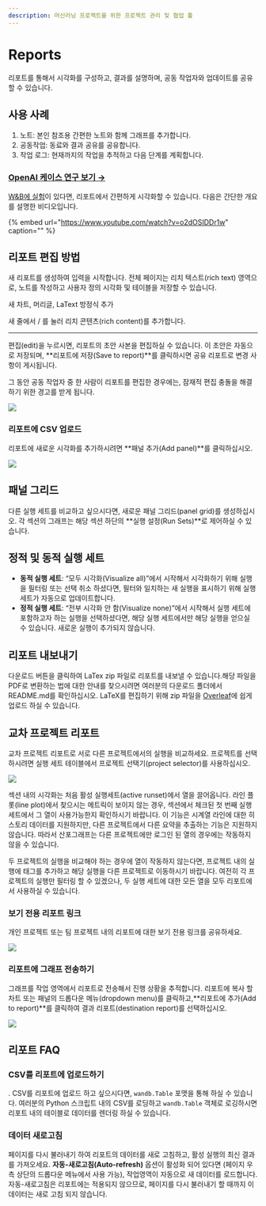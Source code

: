 ```yaml
---
description: 머신러닝 프로젝트를 위한 프로젝트 관리 및 협업 툴
---
```


# Reports

리포트를 통해서 시각화를 구성하고, 결과를 설명하며, 공동 작업자와 업데이트를 공유할 수 있습니다.

## **사용 사례**

1. 노트: 본인 참조용 간편한 노트와 함께 그래프를 추가합니다.
2. 공동작업: 동료와 결과 공유를 공유합니다.
3.  작업 로그: 현재까지의 작업을 추적하고 다음 단계를 계획합니다.

###  [OpenAI 케이스 연구 보기 →](https://bit.ly/wandb-learning-dexterity)

[ W&B에 실험](https://docs.wandb.ai/v/ko/quickstart)이 있다면, 리포트에서 간편하게 시각화할 수 있습니다. 다음은 간단한 개요를 설명한 비디오입니다.

{% embed url="https://www.youtube.com/watch?v=o2dOSIDDr1w" caption="" %}

## **리포트 편집 방법**

새 리포트를 생성하여 입력을 시작합니다. 전체 페이지는 리치 텍스트\(rich text\) 영역으로, 노트를 작성하고 사용자 정의 시각화 및 테이블을 저장할 수 있습니다.

새 차트, 머리글, LaText 방정식 추가

새 줄에서 / 를 눌러 리치 콘텐츠\(rich content\)를 추가합니다.  
****

 편집\(edit\)을 누르시면, 리포트의 초안 사본을 편집하실 수 있습니다. 이 초안은 자동으로 저장되며, **리포트에 저장\(Save to report\)**를 클릭하시면 공유 리포트로 변경 사항이 게시됩니다.

그 동안 공동 작업자 중 한 사람이 리포트를 편집한 경우에는, 잠재적 편집 충돌을 해결하기 위한 경고를 받게 됩니다.

![](.gitbook/assets/collaborative-reports.gif)



###  **리포트에 CSV 업로드**

리포트에 새로운 시각화를 추가하시려면 **패널 추가\(Add panel\)**를 클릭하십시오.

![](.gitbook/assets/demo-comment-on-panels-in-reports.gif)

## **패널 그리드**

 다른 실행 세트를 비교하고 싶으시다면, 새로운 패널 그리드\(panel grid\)를 생성하십시오. 각 섹션의 그래프는 해당 섹션 하단의 **실행 설정\(Run Sets\)**로 제어하실 수 있습니다.

##  **정적 및 동적 실행 세트**

* **동적 실행 세트**: “모두 시각화\(Visualize all\)”에서 시작해서 시각화하기 위해 실행을 필터링 또는 선택 취소 하셨다면, 필터와 일치하는 새 실행을 표시하기 위해 실행 세트가 자동으로 업데이트합니다.
* **정적 실행 세트**: “전부 시각화 안 함\(Visualize none\)”에서 시작해서 실행 세트에 포함하고자 하는 실행을 선택하셨다면, 해당 실행 세트에서만 해당 실행을 얻으실 수 있습니다. 새로운 실행이 추가되지 않습니다.

## **리포트 내보내기**

 다운로드 버튼을 클릭하여 LaTex zip 파일로 리포트를 내보낼 수 있습니다.해당 파일을 PDF로 변환하는 법에 대한 안내를 찾으시려면 여러분의 다운로드 폴더에서 README.md를 확인하십시오. LaTeX를 편집하기 위해 zip 파일을 [Overleaf](https://www.overleaf.com/)에 쉽게 업로드 하실 수 있습니다.  


## **교차 프로젝트 리포트**

교차 프로젝트 리포트로 서로 다른 프로젝트에서의 실행을 비교하세요. 프로젝트를 선택 하시려면 실행 세트 테이블에서 프로젝트 선택기\(project selector\)를 사용하십시오.

![](.gitbook/assets/how-to-pick-a-different-project-to-draw-runs-from.gif)

섹션 내의 시각화는 처음 활성 실행세트\(active runset\)에서 열을 끌어옵니다. 라인 플롯\(line plot\)에서 찾으시는 메트릭이 보이지 않는 경우, 섹션에서 체크된 첫 번째 실행 세트에서 그 열이 사용가능한지 확인하시기 바랍니다. 이 기능은 시계열 라인에 대한 히스토리 데이터를 지원하지만, 다른 프로젝트에서 다른 요약을 추출하는 기능은 지원하지 않습니다. 따라서 산포그래프는 다른 프로젝트에만 로그인 된 열의 경우에는 작동하지 않을 수 있습니다.

두 프로젝트의 실행을 비교해야 하는 경우에 열이 작동하지 않는다면, 프로젝트 내의 실행에 태그를 추가하고 해당 실행을 다른 프로젝트로 이동하시기 바랍니다. 여전히 각 프로젝트의 실행만 필터링 할 수 있겠으나, 두 실행 세트에 대한 모든 열을 모두 리포트에서 사용하실 수 있습니다.

### **보기 전용 리포트 링크**

개인 프로젝트 또는 팀 프로젝트 내의 리포트에 대한 보기 전용 링크를 공유하세요.

![](.gitbook/assets/share-view-only-link.gif)

### **리포트에 그래프 전송하기** 

그래프를 작업 영역에서 리포트로 전송해서 진행 상황을 추적합니다. 리포트에 복사 할 차트 또는 패널의 드롭다운 메뉴\(dropdown menu\)를 클릭하고,**리포트에 추가\(Add to report\)**를 클릭하여 결과 리포트\(destination report\)를 선택하십시오.

![](.gitbook/assets/demo-export-to-existing-report%20%281%29%20%282%29%20%283%29%20%283%29%20%283%29%20%283%29%20%284%29%20%284%29%20%285%29%20%281%29%20%281%29%20%281%29%20%282%29.gif)

##  **리포트 FAQ**

###  **CSV를 리포트에 업로드하기**

. CSV를 리포트에 업로드 하고 싶으시다면, `wandb.Table` 포맷을 통해 하실 수 있습니다. 여러분의 Python 스크립트 내의 CSV를 로딩하고 `wandb.Table` 객체로 로깅하시면 리포트 내의 테이블로 데이터를 렌더링 하실 수 있습니다.

### **데이터 새로고침**

 페이지를 다시 불러내기 하여 리포트의 데이터를 새로 고침하고, 활성 실행의 최신 결과를 가져오세요. **자동-새로고침\(Auto-refresh\)** 옵션이 활성화 되어 있다면 \(페이지 우측 상단의 드롭다운 메뉴에서 사용 가능\), 작업영역이 자동으로 새 데이터를 로드합니다. 자동-새로고침은 리포트에는 적용되지 않으므로, 페이지를 다시 불러내기 할 때까지 이 데이터는 새로 고침 되지 않습니다.

